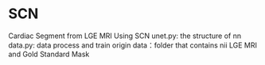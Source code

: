 # SCN
Cardiac Segment from LGE MRI Using SCN
unet.py: the structure of nn
data.py: data process and train
origin data：folder that contains nii LGE MRI and Gold Standard Mask
